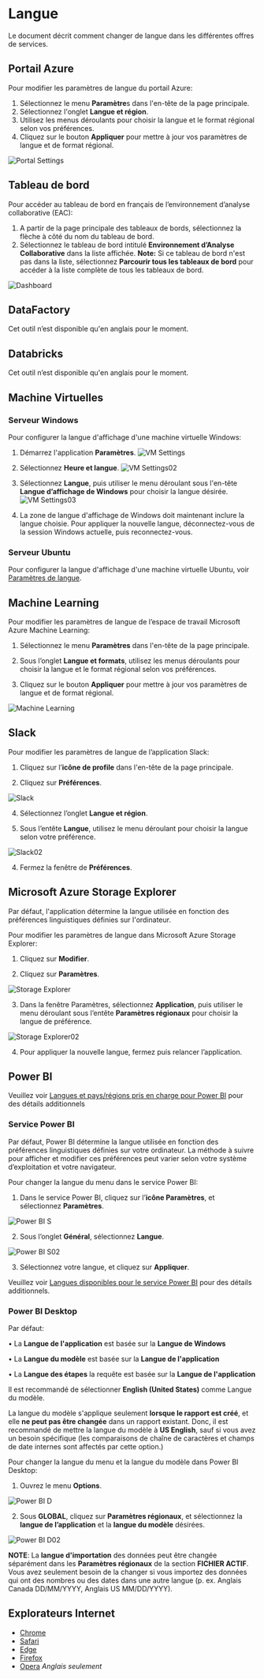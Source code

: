# Langue
Le document décrit comment changer de langue dans les différentes offres de services.

## Portail Azure
Pour modifier les paramètres de langue du portail Azure:

1. Sélectionnez le menu **Paramètre**s dans l'en-tête de la page principale.
2. Sélectionnez l'onglet **Langue et région**.
3. Utilisez les menus déroulants pour choisir la langue et le format régional selon vos préférences.
4. Cliquez sur le bouton **Appliquer** pour mettre à jour vos paramètres de langue et de format régional.

![Portal Settings](images/LanguageSettings/Portal_Settings_Fr.png) 

## Tableau de bord
Pour accéder au tableau de bord en français de l’environnement d’analyse collaborative (EAC):

1.	A partir de la page principale des tableaux de bords, sélectionnez la flèche à côté du nom du tableau de bord.
2.	Sélectionnez le tableau de bord intitulé **Environnement d’Analyse Collaborative** dans la liste affichée. **Note:** Si ce tableau de bord n'est pas dans la liste, sélectionnez **Parcourir tous les tableaux de bord** pour accéder à la liste complète de tous les tableaux de bord.

![Dashboard](images/LanguageSettings/Dashboard_Fr.png) 

## DataFactory
Cet outil n’est disponible qu'en anglais pour le moment.


## Databricks
Cet outil n’est disponible qu'en anglais pour le moment.


## Machine Virtuelles
### Serveur Windows
Pour configurer la langue d'affichage d'une machine virtuelle Windows:

1.	Démarrez l'application **Paramètres**.
![VM Settings](images/LanguageSettings/VM_Settings_Fr.png)

2. Sélectionnez **Heure et langue**.
![VM Settings02](images/LanguageSettings/VM_Settings02_Fr.png)
  
3. Sélectionnez **Langue**, puis utiliser le menu déroulant sous l'en-tête **Langue d’affichage de Windows** pour choisir la langue désirée.  
![VM Settings03](images/LanguageSettings/VM_Settings03_Fr.png)

4. La zone de langue d'affichage de Windows doit maintenant inclure la langue choisie. Pour appliquer la nouvelle langue, déconnectez-vous de la session Windows actuelle, puis reconnectez-vous.

### Serveur Ubuntu
Pour configurer la langue d'affichage d'une machine virtuelle Ubuntu, voir [Paramètres de langue](https://help.ubuntu.com/stable/ubuntu-help/prefs-language-install.html.fr).

## Machine Learning
Pour modifier les paramètres de langue de l’espace de travail Microsoft Azure Machine Learning:

1. Sélectionnez le menu **Paramètres** dans l'en-tête de la page principale.

2. Sous l’onglet **Langue et formats**, utilisez les menus déroulants pour choisir la langue et le format régional selon vos préférences.

3. Cliquez sur le bouton **Appliquer** pour mettre à jour vos paramètres de langue et de format régional.

![Machine Learning](images/LanguageSettings/MachineLearning_Fr.png)


## Slack

Pour modifier les paramètres de langue de l’application Slack:
1. Cliquez sur l’**icône de profile** dans l'en-tête de la page principale.

2.  Cliquez sur **Préférences**.

 ![Slack](images/LanguageSettings/Slack_Fr.png) 
 
4.	Sélectionnez l’onglet **Langue et région**.

5.	 Sous l’entête **Langue**, utilisez le menu déroulant pour choisir la langue selon votre préférence.  

![Slack02](images/LanguageSettings/Slack02_Fr.png) 

4. Fermez la fenêtre de **Préférences**.



## Microsoft Azure Storage Explorer

Par défaut, l'application détermine la langue utilisée en fonction des préférences linguistiques définies sur l'ordinateur.

Pour modifier les paramètres de langue dans Microsoft Azure Storage Explorer:

1.	Cliquez sur **Modifier**.

2.	Cliquez sur **Paramètres**.

![Storage Explorer](images/LanguageSettings/StorageExplorer_Fr.png) 

3.	Dans la fenêtre Paramètres, sélectionnez **Application**, puis utiliser le menu déroulant sous l’entête **Paramètres régionaux** pour choisir la langue de préférence. 

![Storage Explorer02](images/LanguageSettings/StorageExplorer02_Fr.png) 

4.	Pour appliquer la nouvelle langue, fermez puis relancer l’application.


## Power BI

Veuillez voir [Langues et pays/régions pris en charge pour Power BI](https://docs.microsoft.com/fr-fr/power-bi/fundamentals/supported-languages-countries-regions) pour des détails additionnels

### Service Power BI

Par défaut, Power BI détermine la langue utilisée en fonction des préférences linguistiques définies sur votre ordinateur. La méthode à suivre pour afficher et modifier ces préférences peut varier selon votre système d’exploitation et votre navigateur.

Pour changer la langue du menu dans le service Power BI:

1.	Dans le service Power BI, cliquez sur l’**icône Paramètres**, et sélectionnez **Paramètres**.

![Power BI S](images/LanguageSettings/PowerBiService_Fr.jpg)  


2.	Sous l’onglet **Général**, sélectionnez **Langue**.

![Power BI S02](images/LanguageSettings/PowerBiService02_Fr.jpg)  

3.	Sélectionnez votre langue, et cliquez sur **Appliquer**.

Veuillez voir [Langues disponibles pour le service Power BI](https://docs.microsoft.com/fr-fr/power-bi/fundamentals/supported-languages-countries-regions#languages-for-the-power-bi-service) pour des détails additionnels.

### Power BI Desktop

Par défaut:

•	La **Langue de l'application** est basée sur la **Langue de Windows**

•	La **Langue du modèle** est basée sur la **Langue de l'application**

•	La **Langue des étapes** la requête est basée sur la **Langue de l'application**


Il est recommandé de sélectionner **English (United States)** comme Langue du modèle.

La langue du modèle s'applique seulement **lorsque le rapport est créé**, et elle **ne peut pas être changée** dans un rapport existant. Donc, il est recommandé de mettre la langue du modèle à **US English**, sauf si vous avez un besoin spécifique (les comparaisons de chaîne de caractères et champs de date internes sont affectés par cette option.)

Pour changer la langue du menu et la langue du modèle dans Power BI Desktop:

1.	Ouvrez le menu **Options**.

![Power BI D](images/LanguageSettings/PowerBiDesktop_Fr.jpg)     

2.	Sous **GLOBAL**, cliquez sur **Paramètres régionaux**, et sélectionnez la **langue de l’application** et la **langue du modèle** désirées.

 ![Power BI D02](images/LanguageSettings/PowerBiDesktop02_Fr.jpg)  

**NOTE**: La **langue d'importation** des données peut être changée séparément dans les **Paramètres régionaux** de la section **FICHIER ACTIF**. Vous avez seulement besoin de la changer si vous importez des données qui ont des nombres ou des dates dans une autre langue (p. ex. Anglais Canada DD/MM/YYYY, Anglais US MM/DD/YYYY).

## Explorateurs Internet

* [Chrome](https://support.google.com/chrome/answer/173424?co=GENIE.Platform%3DDesktop&hl=fr)
* [Safari](https://support.apple.com/fr-ca/guide/mac-help/mh26684/mac)
* [Edge](https://support.microsoft.com/fr-fr/microsoft-edge/utiliser-microsoft-edge-dans-une-autre-langue-4da8b5e0-11ce-7ea4-81d7-4e332eec551f)
* [Firefox](https://support.mozilla.org/fr/kb/utiliser-firefox-dans-autre-langue)
* [Opera](https://help.opera.com/en/latest/customization/#changeLanguage) _Anglais seulement_



